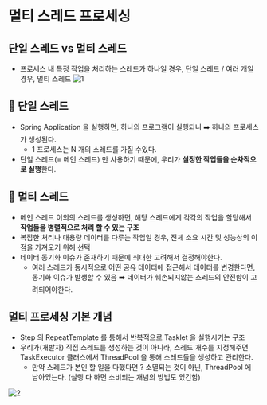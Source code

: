 # 멀티 스레드 프로세싱

## 단일 스레드 vs 멀티 스레드

- 프로세스 내 특정 작업을 처리하는 스레드가 하나일 경우, 단일 스레드 / 여러 개일 경우, 멀티 스레드
  ![1](https://github.com/gilyeon00/TIL/assets/52391627/ded76604-1a10-4580-a0be-1e42852cd6fb)


## 📌 **단일 스레드**

- Spring Application 을 실행하면, 하나의 프로그램이 실행되니 ➡️ 하나의 프로세스가 생성된다.
    - 1 프로세스는 N 개의 스레드를 가질 수있다.
- 단일 스레드(= 메인 스레드) 만 사용하기 때문에, 우리가 **설정한 작업들을 순차적으로 실행**한다.

## 📌 **멀티 스레드**

- 메인 스레드 이외의 스레드를 생성하면, 해당 스레드에게 각각의 작업을 할당해서 **작업들을 병렬적으로 처리 할 수 있는 구조**
- 복잡한 처리나 대용량 데이터를 다루는 작업일 경우, 전체 소요 시간 및 성능상의 이점을 가져오기 위해 선택
- 데이터 동기화 이슈가 존재하기 때문에 최대한 고려해서 결정해야한다.
    - 여러 스레드가 동시적으로 어떤 공유 데이터에 접근해서 데이터를 변경한다면, 동기화 이슈가 발생할 수 있음
      ➡️ 데이터가 훼손되지않는 스레드의 안전함이 고려되어야한다.

## 멀티 프로세싱 기본 개념

- Step 의 RepeatTemplate 를 통해서 반복적으로 Tasklet 을 실행시키는 구조
- 우리가(개발자) 직접 스레드를 생성하는 것이 아니라, 스레드 개수를 지정해주면 TaskExecutor 클래스에서 ThreadPool 을 통해 스레드들을 생성하고 관리한다.
    - 만약 스레드가 본인 할 일을 다했다면 ? 소멸되는 것이 아닌, ThreadPool 에 남아있는다. (실행 다 하면 소비되는 개념의 방법도 있긴함)

![2](https://github.com/gilyeon00/TIL/assets/52391627/c9bc002d-f363-4d4d-abe4-9fdb69304d80)